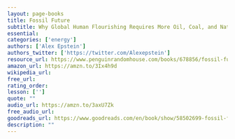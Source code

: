 ```yaml
---
layout: page-books
title: Fossil Future
subtitle: Why Global Human Flourishing Requires More Oil, Coal, and Natural Gas—Not Less
essential: 
categories: ['energy']
authors: ['Alex Epstein']
authors_twitter: ['https://twitter.com/Alexepstein']
resource_url: https://www.penguinrandomhouse.com/books/678856/fossil-future-by-alex-epstein/
amazon_url: https://amzn.to/3Ix4h9d
wikipedia_url: 
free_url: 
rating_order: 
lesson: ['']
quote: ""
audio_url: https://amzn.to/3axU7Zk
free_audio_url: 
goodreads_url: https://www.goodreads.com/en/book/show/58502699-fossil-future
description: ""
---
```

